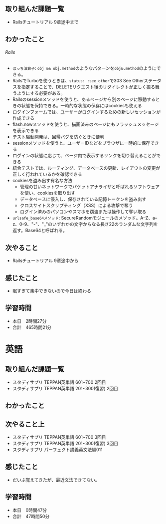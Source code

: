 ## 取り組んだ課題一覧
- Railsチュートリアル 9章途中まで
## わかったこと
###### Rails
- `ぼっち演算子`: `obj && obj.method`のようなパターンを`obj&.method`のようにできる。
- RailsでTurboを使うときは、`status: :see_other`で303 See Otherステータスを指定することで、DELETEリクエスト後のリダイレクトが正しく振る舞うようにする必要がある。
- Railsのsessionメソッドを使うと、あるページから別のページに移動するときの状態を保持できる。一時的な状態の保存にはcookiesも使える
- ログインフォームでは、ユーザーがログインするための新しいセッションが作成できる
- flash.nowメソッドを使うと、描画済みのページにもフラッシュメッセージを表示できる
- テスト駆動開発は、回帰バグを防ぐときに便利
- sessionメソッドを使うと、ユーザーIDなどをブラウザに一時的に保存できる
- ログインの状態に応じて、ページ内で表示するリンクを切り替えることができる
- 統合テストでは、ルーティング、データベースの更新、レイアウトの変更が正しく行われているかを確認できる
- cookiesを盗み出す有名な方法
    - 管理の甘いネットワークでパケットアナライザと呼ばれるソフトウェアを使い、cookiesを取り出す
    - データベースに侵入し、保存されている記憶トークンを盗み出す
    - クロスサイトスクリプティング（XSS）による攻撃で奪う
    - ログイン済みのパソコンやスマホを窃盗または操作して奪い取る
- `urlsafe_base64メソッド`: SecureRandomモジュールのメソッド。A–Z、a–z、0–9、"-"、"_"のいずれかの文字からなる長さ22のランダムな文字列を返す。Base64と呼ばれる。
## 次やること
- Railsチュートリアル 9章途中から
## 感じたこと
- 眠すぎて集中できないので今日は終わる
## 学習時間
- 本日　2時間27分
- 合計　465時間21分


# 英語
## 取り組んだ課題一覧
- スタディサプリ TEPPAN英単語 601~700 2回目
- スタディサプリ TEPPAN英単語 201~300(復習) 2回目
## わかったこと
## 次やること上
- スタディサプリ TEPPAN英単語 601~700 3回目
- スタディサプリ TEPPAN英単語 201~300(復習) 3回目
- スタディサプリ パーフェクト講義英文法編011
## 感じたこと
- だいぶ覚えてきたが、最近文法できてない。
## 学習時間
- 本日　0時間47分
- 合計　47時間50分